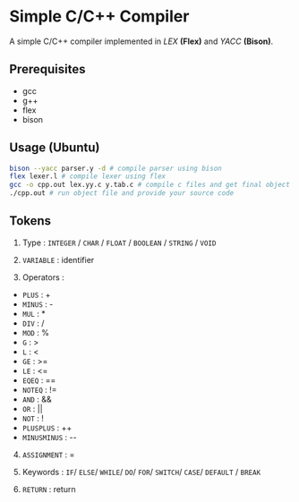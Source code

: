 # Simple C/C++ Compiler

A simple C/C++ compiler implemented in _LEX_ __(Flex)__ and _YACC_ __(Bison)__.

## Prerequisites

-   gcc
-   g++
-   flex
-   bison

## Usage (Ubuntu)

```bash
bison --yacc parser.y -d # compile parser using bison
flex lexer.l # compile lexer using flex
gcc -o cpp.out lex.yy.c y.tab.c # compile c files and get final object file
./cpp.out # run object file and provide your source code
```

## Tokens

1)  Type : `INTEGER` / `CHAR` / `FLOAT` / `BOOLEAN` / `STRING` / `VOID`

2)  `VARIABLE` : identifier

3)  Operators :

-   `PLUS` : +
-   `MINUS` : -
-   `MUL` : *
-   `DIV` : /
-   `MOD` : %
-   `G` : >
-   `L` : <
-   `GE` : >=
-   `LE` : <=
-   `EQEQ` : ==
-   `NOTEQ` : !=
-   `AND` : &&
-   `OR` : ||
-   `NOT` : !
-   `PLUSPLUS` : ++
-   `MINUSMINUS` : --

4)  `ASSIGNMENT` : =

5)  Keywords : `IF`/ `ELSE`/ `WHILE`/ `DO`/ `FOR`/ `SWITCH`/ `CASE`/ `DEFAULT` /  `BREAK`

6)  `RETURN` : return
